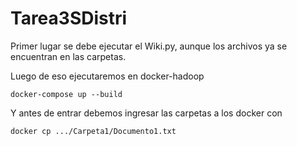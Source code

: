 # Tarea3SDistri
Primer lugar se debe ejecutar el Wiki.py, aunque los archivos ya se encuentran en las carpetas.

Luego de eso ejecutaremos en docker-hadoop

```
docker-compose up --build
```

Y antes de entrar debemos ingresar las carpetas a los docker con 

```
docker cp .../Carpeta1/Documento1.txt
```
